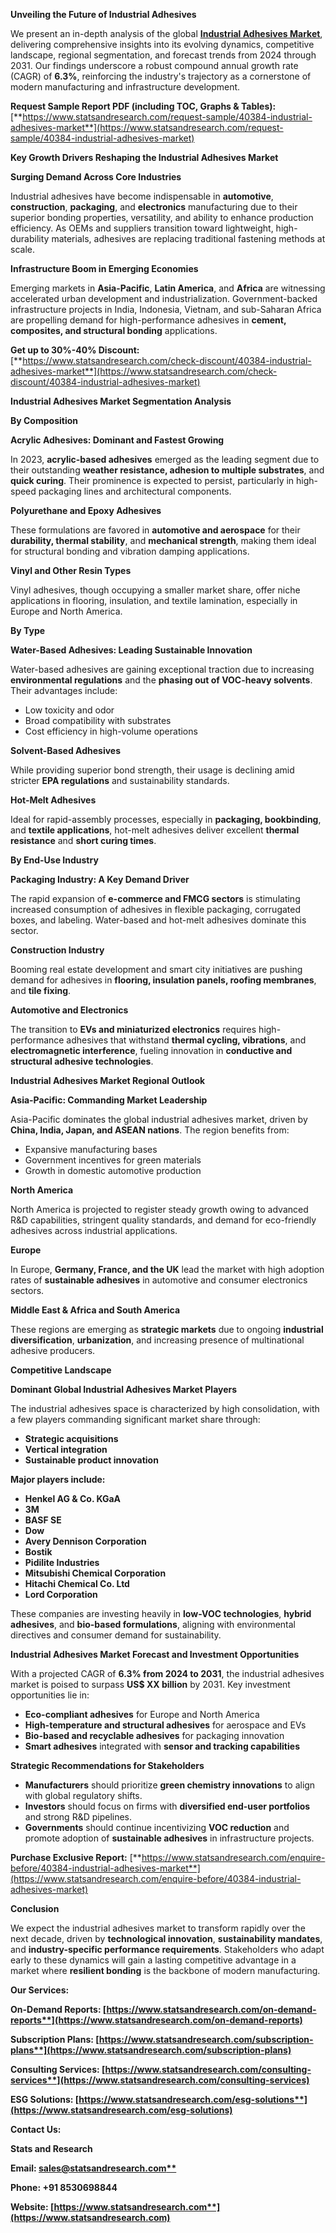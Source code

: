 ﻿**Unveiling the Future of Industrial Adhesives**

We present an in-depth analysis of the global [**Industrial Adhesives Market**](https://www.statsandresearch.com/report/40384-industrial-adhesives-market), delivering comprehensive insights into its evolving dynamics, competitive landscape, regional segmentation, and forecast trends from 2024 through 2031. Our findings underscore a robust compound annual growth rate (CAGR) of **6.3%**, reinforcing the industry's trajectory as a cornerstone of modern manufacturing and infrastructure development.

**Request Sample Report PDF (including TOC, Graphs & Tables):** [**https://www.statsandresearch.com/request-sample/40384-industrial-adhesives-market**](https://www.statsandresearch.com/request-sample/40384-industrial-adhesives-market)

**Key Growth Drivers Reshaping the Industrial Adhesives Market**

**Surging Demand Across Core Industries**

Industrial adhesives have become indispensable in **automotive**, **construction**, **packaging**, and **electronics** manufacturing due to their superior bonding properties, versatility, and ability to enhance production efficiency. As OEMs and suppliers transition toward lightweight, high-durability materials, adhesives are replacing traditional fastening methods at scale.

**Infrastructure Boom in Emerging Economies**

Emerging markets in **Asia-Pacific**, **Latin America**, and **Africa** are witnessing accelerated urban development and industrialization. Government-backed infrastructure projects in India, Indonesia, Vietnam, and sub-Saharan Africa are propelling demand for high-performance adhesives in **cement, composites, and structural bonding** applications.

**Get up to 30%-40% Discount:** [**https://www.statsandresearch.com/check-discount/40384-industrial-adhesives-market**](https://www.statsandresearch.com/check-discount/40384-industrial-adhesives-market)

**Industrial Adhesives Market Segmentation Analysis**

**By Composition**

**Acrylic Adhesives: Dominant and Fastest Growing**

In 2023, **acrylic-based adhesives** emerged as the leading segment due to their outstanding **weather resistance, adhesion to multiple substrates**, and **quick curing**. Their prominence is expected to persist, particularly in high-speed packaging lines and architectural components.

**Polyurethane and Epoxy Adhesives**

These formulations are favored in **automotive and aerospace** for their **durability, thermal stability**, and **mechanical strength**, making them ideal for structural bonding and vibration damping applications.

**Vinyl and Other Resin Types**

Vinyl adhesives, though occupying a smaller market share, offer niche applications in flooring, insulation, and textile lamination, especially in Europe and North America.

**By Type**

**Water-Based Adhesives: Leading Sustainable Innovation**

Water-based adhesives are gaining exceptional traction due to increasing **environmental regulations** and the **phasing out of VOC-heavy solvents**. Their advantages include:

- Low toxicity and odor
- Broad compatibility with substrates
- Cost efficiency in high-volume operations

**Solvent-Based Adhesives**

While providing superior bond strength, their usage is declining amid stricter **EPA regulations** and sustainability standards.

**Hot-Melt Adhesives**

Ideal for rapid-assembly processes, especially in **packaging, bookbinding**, and **textile applications**, hot-melt adhesives deliver excellent **thermal resistance** and **short curing times**.

**By End-Use Industry**

**Packaging Industry: A Key Demand Driver**

The rapid expansion of **e-commerce and FMCG sectors** is stimulating increased consumption of adhesives in flexible packaging, corrugated boxes, and labeling. Water-based and hot-melt adhesives dominate this sector.

**Construction Industry**

Booming real estate development and smart city initiatives are pushing demand for adhesives in **flooring, insulation panels, roofing membranes**, and **tile fixing**.

**Automotive and Electronics**

The transition to **EVs and miniaturized electronics** requires high-performance adhesives that withstand **thermal cycling, vibrations**, and **electromagnetic interference**, fueling innovation in **conductive and structural adhesive technologies**.

**Industrial Adhesives Market Regional Outlook**

**Asia-Pacific: Commanding Market Leadership**

Asia-Pacific dominates the global industrial adhesives market, driven by **China, India, Japan, and ASEAN nations**. The region benefits from:

- Expansive manufacturing bases
- Government incentives for green materials
- Growth in domestic automotive production

**North America**

North America is projected to register steady growth owing to advanced R&D capabilities, stringent quality standards, and demand for eco-friendly adhesives across industrial applications.

**Europe**

In Europe, **Germany, France, and the UK** lead the market with high adoption rates of **sustainable adhesives** in automotive and consumer electronics sectors.

**Middle East & Africa and South America**

These regions are emerging as **strategic markets** due to ongoing **industrial diversification**, **urbanization**, and increasing presence of multinational adhesive producers.

**Competitive Landscape**

**Dominant Global Industrial Adhesives Market Players**

The industrial adhesives space is characterized by high consolidation, with a few players commanding significant market share through:

- **Strategic acquisitions**
- **Vertical integration**
- **Sustainable product innovation**

**Major players include:**

- **Henkel AG & Co. KGaA**
- **3M**
- **BASF SE**
- **Dow**
- **Avery Dennison Corporation**
- **Bostik**
- **Pidilite Industries**
- **Mitsubishi Chemical Corporation**
- **Hitachi Chemical Co. Ltd**
- **Lord Corporation**

These companies are investing heavily in **low-VOC technologies**, **hybrid adhesives**, and **bio-based formulations**, aligning with environmental directives and consumer demand for sustainability.

**Industrial Adhesives Market Forecast and Investment Opportunities**

With a projected CAGR of **6.3% from 2024 to 2031**, the industrial adhesives market is poised to surpass **US$ XX billion** by 2031. Key investment opportunities lie in:

- **Eco-compliant adhesives** for Europe and North America
- **High-temperature and structural adhesives** for aerospace and EVs
- **Bio-based and recyclable adhesives** for packaging innovation
- **Smart adhesives** integrated with **sensor and tracking capabilities**

**Strategic Recommendations for Stakeholders**

- **Manufacturers** should prioritize **green chemistry innovations** to align with global regulatory shifts.
- **Investors** should focus on firms with **diversified end-user portfolios** and strong R&D pipelines.
- **Governments** should continue incentivizing **VOC reduction** and promote adoption of **sustainable adhesives** in infrastructure projects.

**Purchase Exclusive Report:** [**https://www.statsandresearch.com/enquire-before/40384-industrial-adhesives-market**](https://www.statsandresearch.com/enquire-before/40384-industrial-adhesives-market)

**Conclusion**

We expect the industrial adhesives market to transform rapidly over the next decade, driven by **technological innovation**, **sustainability mandates**, and **industry-specific performance requirements**. Stakeholders who adapt early to these dynamics will gain a lasting competitive advantage in a market where **resilient bonding** is the backbone of modern manufacturing.

**Our Services:**

**On-Demand Reports: [https://www.statsandresearch.com/on-demand-reports**](https://www.statsandresearch.com/on-demand-reports)**

**Subscription Plans: [https://www.statsandresearch.com/subscription-plans**](https://www.statsandresearch.com/subscription-plans)**

**Consulting Services: [https://www.statsandresearch.com/consulting-services**](https://www.statsandresearch.com/consulting-services)**

**ESG Solutions: [https://www.statsandresearch.com/esg-solutions**](https://www.statsandresearch.com/esg-solutions)**

**Contact Us:**

**Stats and Research**

**Email: [sales@statsandresearch.com**](mailto:sales@statsandresearch.com)**

**Phone: +91 8530698844**

**Website: [https://www.statsandresearch.com**](https://www.statsandresearch.com)**
